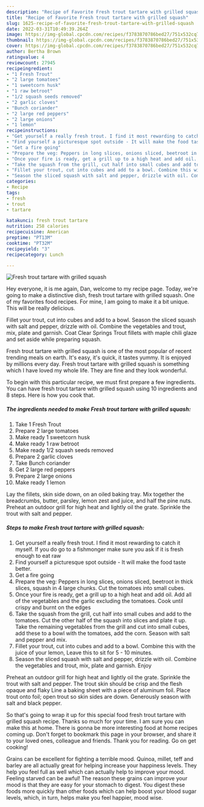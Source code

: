 ```yaml
---
description: "Recipe of Favorite Fresh trout tartare with grilled squash"
title: "Recipe of Favorite Fresh trout tartare with grilled squash"
slug: 1625-recipe-of-favorite-fresh-trout-tartare-with-grilled-squash
date: 2022-03-31T10:49:39.264Z
image: https://img-global.cpcdn.com/recipes/f3783870786bed27/751x532cq70/fresh-trout-tartare-with-grilled-squash-recipe-main-photo.jpg
thumbnail: https://img-global.cpcdn.com/recipes/f3783870786bed27/751x532cq70/fresh-trout-tartare-with-grilled-squash-recipe-main-photo.jpg
cover: https://img-global.cpcdn.com/recipes/f3783870786bed27/751x532cq70/fresh-trout-tartare-with-grilled-squash-recipe-main-photo.jpg
author: Bertha Brown
ratingvalue: 4
reviewcount: 27945
recipeingredient:
- "1 Fresh Trout"
- "2 large tomatoes"
- "1 sweetcorn husk"
- "1 raw betroot"
- "1/2 squash seeds removed"
- "2 garlic cloves"
- "Bunch coriander"
- "2 large red peppers"
- "2 large onions"
- "1 lemon"
recipeinstructions:
- "Get yourself a really fresh trout. I find it most rewarding to catch it myself. If you do go to a fishmonger make sure you ask if it is fresh enough to eat raw"
- "Find yourself a picturesque spot outside - It will make the food taste better."
- "Get a fire going"
- "Prepare the veg: Peppers in long slices, onions sliced, beetroot in thick slices, squash in 4 large chunks. Cut the tomatoes into small cubes."
- "Once your fire is ready, get a grill up to a high heat and add oil. Add all of the vegetables and the garlic excluding the tomatoes. Cook until crispy and burnt on the edges"
- "Take the squash from the grill, cut half into small cubes and add to the tomatoes. Cut the other half of the squash into slices and plate it up. Take the remaining vegetables from the grill and cut into small cubes, add these to a bowl with the tomatoes, add the corn. Season with salt and pepper and mix."
- "Fillet your trout, cut into cubes and add to a bowl. Combine this with the juice of your lemon, Leave this to sit for 5 - 10 minutes."
- "Season the sliced squash with salt and pepper, drizzle with oil. Combine the vegetables and trout, mix, plate and garnish. Enjoy"
categories:
- Recipe
tags:
- fresh
- trout
- tartare

katakunci: fresh trout tartare 
nutrition: 258 calories
recipecuisine: American
preptime: "PT13M"
cooktime: "PT32M"
recipeyield: "3"
recipecategory: Lunch

---
```



![Fresh trout tartare with grilled squash](https://img-global.cpcdn.com/recipes/f3783870786bed27/751x532cq70/fresh-trout-tartare-with-grilled-squash-recipe-main-photo.jpg)

Hey everyone, it is me again, Dan, welcome to my recipe page. Today, we're going to make a distinctive dish, fresh trout tartare with grilled squash. One of my favorites food recipes. For mine, I am going to make it a bit unique. This will be really delicious.

Fillet your trout, cut into cubes and add to a bowl. Season the sliced squash with salt and pepper, drizzle with oil. Combine the vegetables and trout, mix, plate and garnish. Coat Clear Springs Trout fillets with maple chili glaze and set aside while preparing squash.

Fresh trout tartare with grilled squash is one of the most popular of recent trending meals on earth. It's easy, it's quick, it tastes yummy. It is enjoyed by millions every day. Fresh trout tartare with grilled squash is something which I have loved my whole life. They are fine and they look wonderful.


To begin with this particular recipe, we must first prepare a few ingredients. You can have fresh trout tartare with grilled squash using 10 ingredients and 8 steps. Here is how you cook that.

<!--inarticleads1-->

##### The ingredients needed to make Fresh trout tartare with grilled squash:

1. Take 1 Fresh Trout
1. Prepare 2 large tomatoes
1. Make ready 1 sweetcorn husk
1. Make ready 1 raw betroot
1. Make ready 1/2 squash seeds removed
1. Prepare 2 garlic cloves
1. Take Bunch coriander
1. Get 2 large red peppers
1. Prepare 2 large onions
1. Make ready 1 lemon


Lay the fillets, skin side down, on an oiled baking tray. Mix together the breadcrumbs, butter, parsley, lemon zest and juice, and half the pine nuts. Preheat an outdoor grill for high heat and lightly oil the grate. Sprinkle the trout with salt and pepper. 

<!--inarticleads2-->

##### Steps to make Fresh trout tartare with grilled squash:

1. Get yourself a really fresh trout. I find it most rewarding to catch it myself. If you do go to a fishmonger make sure you ask if it is fresh enough to eat raw
1. Find yourself a picturesque spot outside - It will make the food taste better.
1. Get a fire going
1. Prepare the veg: Peppers in long slices, onions sliced, beetroot in thick slices, squash in 4 large chunks. Cut the tomatoes into small cubes.
1. Once your fire is ready, get a grill up to a high heat and add oil. Add all of the vegetables and the garlic excluding the tomatoes. Cook until crispy and burnt on the edges
1. Take the squash from the grill, cut half into small cubes and add to the tomatoes. Cut the other half of the squash into slices and plate it up. Take the remaining vegetables from the grill and cut into small cubes, add these to a bowl with the tomatoes, add the corn. Season with salt and pepper and mix.
1. Fillet your trout, cut into cubes and add to a bowl. Combine this with the juice of your lemon, Leave this to sit for 5 - 10 minutes.
1. Season the sliced squash with salt and pepper, drizzle with oil. Combine the vegetables and trout, mix, plate and garnish. Enjoy


Preheat an outdoor grill for high heat and lightly oil the grate. Sprinkle the trout with salt and pepper. The trout skin should be crisp and the flesh opaque and flaky Line a baking sheet with a piece of aluminum foil. Place trout onto foil; open trout so skin sides are down. Generously season with salt and black pepper. 

So that's going to wrap it up for this special food fresh trout tartare with grilled squash recipe. Thanks so much for your time. I am sure you can make this at home. There is gonna be more interesting food at home recipes coming up. Don't forget to bookmark this page in your browser, and share it to your loved ones, colleague and friends. Thank you for reading. Go on get cooking!

Grains can be excellent for fighting a terrible mood. Quinoa, millet, teff and barley are all actually great for helping increase your happiness levels. They help you feel full as well which can actually help to improve your mood. Feeling starved can be awful! The reason these grains can improve your mood is that they are easy for your stomach to digest. You digest these foods more quickly than other foods which can help boost your blood sugar levels, which, in turn, helps make you feel happier, mood wise.
